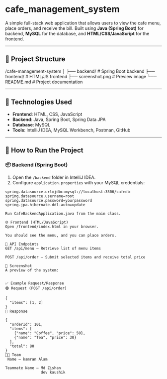 # cafe_management_system



A simple full-stack web application that allows users to view the cafe menu, place orders, and receive the bill. Built using **Java (Spring Boot)** for backend, **MySQL** for the database, and **HTML/CSS/JavaScript** for the frontend.

---

## 📁 Project Structure
/cafe-management-system
│
├── backend/ # Spring Boot backend
├── frontend/ # HTML/JS frontend
├── screenshot.png # Preview image
└── README.md # Project documentation


---

## 🔧 Technologies Used

- **Frontend**: HTML, CSS, JavaScript
- **Backend**: Java, Spring Boot, Spring Data JPA
- **Database**: MySQL
- **Tools**: IntelliJ IDEA, MySQL Workbench, Postman, GitHub

---

## 🚀 How to Run the Project

### 📦 Backend (Spring Boot)

1. Open the `/backend` folder in IntelliJ IDEA.
2. Configure `application.properties` with your MySQL credentials:

```properties
spring.datasource.url=jdbc:mysql://localhost:3306/cafedb
spring.datasource.username=root
spring.datasource.password=yourpassword
spring.jpa.hibernate.ddl-auto=update

Run CafeBackendApplication.java from the main class.

🌐 Frontend (HTML/JavaScript)
Open /frontend/index.html in your browser.

You should see the menu, and you can place orders.

📡 API Endpoints
GET /api/menu – Retrieve list of menu items

POST /api/order – Submit selected items and receive total price

📸 Screenshot
A preview of the system:


✅ Example Request/Response
🟢 Request (POST /api/order)

{
  "items": [1, 2]
}
🔵 Response

{
  "orderId": 101,
  "items": [
    {"name": "Coffee", "price": 50},
    {"name": "Tea", "price": 30}
  ],
  "total": 80
}
👨‍💻 Team
 Name – kamran Alam

Teammate Name – Md Zishan
                dev kaushik
           




